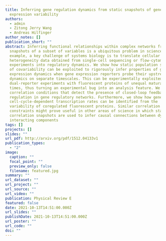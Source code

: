 ```yaml
---
title: Inferring gene regulation dynamics from static snapshots of gene
  expression variability
authors:
  - admin
  - Zitong Jerry Wang
  - Andreas Hilfinger
author_notes: []
publication_short: ""
abstract: Inferring functional relationships within complex networks from static
  snapshots of a subset of variables is a ubiquitous problem in science. For
  example, a key challenge of systems biology is to translate cellular
  heterogeneity data obtained from single-cell sequencing or flow-cytometry
  experiments into regulatory dynamics. We show how static population snapshots
  of covariability can be exploited to rigorously infer properties of gene
  expression dynamics when gene expression reporters probe their upstream
  dynamics on separate timescales. This can be experimentally exploited in
  dual-reporter experiments with fluorescent proteins of unequal maturation
  times, thus turning an experimental bug into an analysis feature. We derive
  correlation conditions that detect the presence of closed-loop feedback
  regulation in gene regulatory networks. Furthermore, we show how genes with
  cell-cycle-dependent transcription rates can be identified from the
  variability of coregulated fluorescent proteins. Similar correlation
  constraints might prove useful in other areas of science in which static
  correlation snapshots are used to infer causal connections between dynamically
  interacting components
tags: []
projects: []
slides: ""
url_pdf: http://arxiv.org/pdf/1512.04133v1
publication_types:
  - "2"
image:
  caption: ""
  focal_point: ""
  preview_only: false
  filename: featured.jpg
summary: ""
url_dataset: ""
url_project: ""
url_source: ""
url_video: ""
publication: Physical Review E
featured: false
date: 2021-10-13T14:51:00.000Z
url_slides: ""
publishDate: 2021-10-13T14:51:00.000Z
url_poster: ""
url_code: ""
doi: ""
---
```


